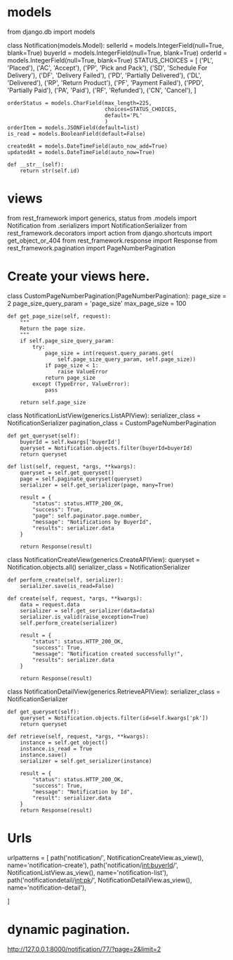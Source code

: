 # models

from django.db import models


class Notification(models.Model):
    sellerId = models.IntegerField(null=True, blank=True)
    buyerId = models.IntegerField(null=True, blank=True)
    orderId = models.IntegerField(null=True, blank=True)
    STATUS_CHOICES = [
        ('PL', 'Placed'),
        ('AC', 'Accept'),
        ('PP', 'Pick and Pack'),
        ('SD', 'Schedule For Delivery'),
        ('DF', 'Delivery Failed'),
        ('PD', 'Partially Delivered'),
        ('DL', 'Delivered'),
        ('RP', 'Return Product'),
        ('PF', 'Payment Failed'),
        ('PPD', 'Partially Paid'),
        ('PA', 'Paid'),
        ('RF', 'Refunded'),
        ('CN', 'Cancel'),
    ]

    orderStatus = models.CharField(max_length=225,
                                   choices=STATUS_CHOICES,
                                   default='PL'
                                   )
    orderItem = models.JSONField(default=list)
    is_read = models.BooleanField(default=False)

    createdAt = models.DateTimeField(auto_now_add=True)
    updatedAt = models.DateTimeField(auto_now=True)

    def __str__(self):
        return str(self.id)


# views


from rest_framework import generics, status
from .models import Notification
from .serializers import NotificationSerializer
from rest_framework.decorators import action
from django.shortcuts import get_object_or_404
from rest_framework.response import Response
from rest_framework.pagination import PageNumberPagination

# Create your views here.


class CustomPageNumberPagination(PageNumberPagination):
    page_size = 2
    page_size_query_param = 'page_size'
    max_page_size = 100

    def get_page_size(self, request):
        """
        Return the page size.
        """
        if self.page_size_query_param:
            try:
                page_size = int(request.query_params.get(
                    self.page_size_query_param, self.page_size))
                if page_size < 1:
                    raise ValueError
                return page_size
            except (TypeError, ValueError):
                pass

        return self.page_size


class NotificationListView(generics.ListAPIView):
    serializer_class = NotificationSerializer
    pagination_class = CustomPageNumberPagination

    def get_queryset(self):
        buyerId = self.kwargs['buyerId']
        queryset = Notification.objects.filter(buyerId=buyerId)
        return queryset

    def list(self, request, *args, **kwargs):
        queryset = self.get_queryset()
        page = self.paginate_queryset(queryset)
        serializer = self.get_serializer(page, many=True)

        result = {
            "status": status.HTTP_200_OK,
            "success": True,
            "page": self.paginator.page.number,
            "message": "Notifications by BuyerId",
            "results": serializer.data
        }

        return Response(result)


class NotificationCreateView(generics.CreateAPIView):
    queryset = Notification.objects.all()
    serializer_class = NotificationSerializer

    def perform_create(self, serializer):
        serializer.save(is_read=False)

    def create(self, request, *args, **kwargs):
        data = request.data
        serializer = self.get_serializer(data=data)
        serializer.is_valid(raise_exception=True)
        self.perform_create(serializer)

        result = {
            "status": status.HTTP_200_OK,
            "success": True,
            "message": "Notification created successfully!",
            "results": serializer.data
        }

        return Response(result)


class NotificationDetailView(generics.RetrieveAPIView):
    serializer_class = NotificationSerializer

    def get_queryset(self):
        queryset = Notification.objects.filter(id=self.kwargs['pk'])
        return queryset

    def retrieve(self, request, *args, **kwargs):
        instance = self.get_object()
        instance.is_read = True
        instance.save()
        serializer = self.get_serializer(instance)

        result = {
            "status": status.HTTP_200_OK,
            "success": True,
            "message": "Notification by Id",
            "result": serializer.data
        }
        return Response(result)

# Urls

urlpatterns = [
    path('notification/', NotificationCreateView.as_view(),
         name='notification-create'),
    path('notification/<int:buyerId>/', NotificationListView.as_view(),
         name='notification-list'),
    path('notificationdetail/<int:pk>/', NotificationDetailView.as_view(),
         name='notification-detail'),

]

# dynamic pagination.

http://127.0.0.1:8000/notification/77/?page=2&limit=2
